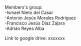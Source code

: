 

Members's group:<br />
-Ismael Nieto del Casar<br />
-Antonio Jesús Morales Rodríguez<br />
-Francisco Jesús Díaz Zájara<br />
-Adrián Reyes Alba<br />

Link to google drive: xxxxxxx <br />